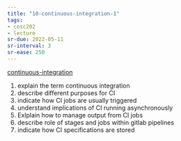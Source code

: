 ```yaml
---
title: "10-continuous-integration-1"
tags: 
- cosc202 
- lecture
sr-due: 2022-05-11
sr-interval: 3
sr-ease: 250
---
```


[continuous-integration](notes/continuous-integration.md)

1. explain the term continuous integration
2. describe different purposes for CI
3. indicate how CI jobs are usually triggered
4. understand implications of CI running asynchronously
5. Exlplain how to manage output from CI jobs
6. describe role of stages and jobs within gitlab pipelines
7. indicate how CI specifications are stored